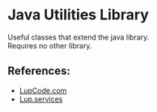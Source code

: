 # Java Utilities Library
Useful classes that extend the java library.  
Requires no other library.  

## References:
 - [LupCode.com](https://lupcode.com)
 - [Lup.services](https://lup.services)